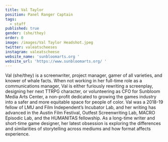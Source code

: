 ```yaml
---
title: Val Taylor
position: Panel Ranger Captain
tags:
  - staff
published: true
gender: (she/they)
order: 0
image: /images/Val Taylor Headshot.jpeg
twitter: valeatscheeses
instagram: valeatscheese
website_name: 'sunbloomarts.org '
website_url: 'https://www.sunbloomarts.org/ '
---
```


Val (she/they) is a screenwriter, project manager, gamer of all varieties, and knower of whale facts. When not working in her full-time role as a communications manager, Val is either furiously rewriting a screenplay, designing her next TTRPG character, or volunteering as CFO for Sunbloom Media Arts Center, a non-profit dedicated to growing the games industry into a safer and more equitable space for people of color. Val was a 2018-19 fellow of LMU and Film Independent’s Incubator Lab, and her writing has advanced in the Austin Film Festival, Outfest Screenwriting Lab, MACRO Episodic Lab, and the HUMANITAS fellowship. As a long-time writer and short-time game designer, her latest obsession is exploring the differences and similarities of storytelling across mediums and how format affects experience.
